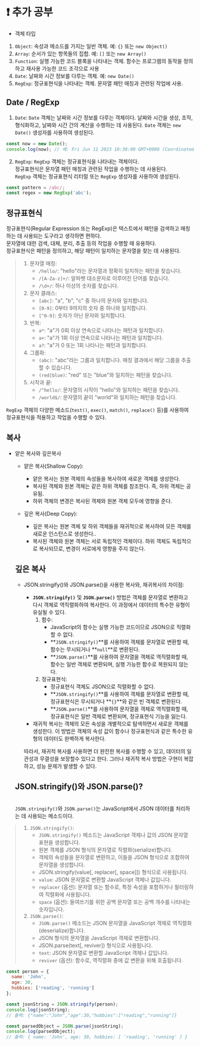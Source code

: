 # ❗ 추가 공부

* 객체 타입

1. `Object`: 속성과 메소드를 가지는 일반 객체. 예: `{}` 또는 `new Object()`
2. `Array`: 순서가 있는 항목들의 집합. 예: `[]` 또는 `new Array()`
3. `Function`: 실행 가능한 코드 블록을 나타내는 객체. 함수는 프로그램의 동작을 정의하고 재사용 가능한 코드 조각으로 사용
4. `Date`: 날짜와 시간 정보를 다루는 객체. 예: `new Date()`
5. `RegExp`: 정규표현식을 나타내는 객체. 문자열 패턴 매칭과 관련된 작업에 사용.

## Date / RegExp

1. `Date`: `Date` 객체는 날짜와 시간 정보를 다루는 객체이다. 날짜와 시간을 생성, 조작, 형식화하고, 날짜와 시간 간의 계산을 수행하는 데 사용된다. `Date` 객체는 `new Date()` 생성자를 사용하여 생성된다.

```javascript
const now = new Date();
console.log(now); // 예: Fri Jun 11 2023 10:30:00 GMT+0000 (Coordinated Universal Time)
```

2. `RegExp`: `RegExp` 객체는 정규표현식을 나타내는 객체이다. \
   정규표현식은 문자열 패턴 매칭과 관련된 작업을 수행하는 데 사용된다.\
   `RegExp` 객체는 정규표현식 리터럴 또는 `RegExp` 생성자를 사용하여 생성된다.

```javascript
const pattern = /abc/;
const regex = new RegExp('abc');
```

## 정규표현식

정규표현식(Regular Expression 또는 RegExp)은 텍스트에서 패턴을 검색하고 매칭하는 데 사용되는 도구라고 생각하면 편하다. \
문자열에 대한 검색, 대체, 분리, 추출 등의 작업을 수행할 때 유용하다.\
정규표현식은 패턴을 정의하고, 해당 패턴이 일치하는 문자열을 찾는 데 사용된다.

>
>
> 1. 문자열 매칭:
>    * `/hello/`: "hello"라는 문자열과 정확히 일치하는 패턴을 찾습니다.
>    * `/[A-Za-z]+/`: 알파벳 대소문자로 이루어진 단어를 찾습니다.
>    * `/\d+/`: 하나 이상의 숫자를 찾습니다.
> 2. 문자 클래스:
>    * `[abc]`: "a", "b", "c" 중 하나의 문자와 일치합니다.
>    * `[0-9]`: 0부터 9까지의 숫자 중 하나와 일치합니다.
>    * `[^0-9]`: 숫자가 아닌 문자와 일치합니다.
> 3. 반복:
>    * `a*`: "a"가 0회 이상 연속으로 나타나는 패턴과 일치합니다.
>    * `a+`: "a"가 1회 이상 연속으로 나타나는 패턴과 일치합니다.
>    * `a?`: "a"가 0 또는 1회 나타나는 패턴과 일치합니다.
> 4. 그룹화:
>    * `(abc)`: "abc"라는 그룹과 일치합니다. 매칭 결과에서 해당 그룹을 추출할 수 있습니다.
>    * `(red|blue)`: "red" 또는 "blue"와 일치하는 패턴을 찾습니다.
> 5. 시작과 끝:
>    * `/^hello/`: 문자열의 시작이 "hello"와 일치하는 패턴을 찾습니다.
>    * `/world$/`: 문자열의 끝이 "world"와 일치하는 패턴을 찾습니다.

`RegExp` 객체의 다양한 메소드(`test()`, `exec()`, `match()`, `replace()` 등)를 사용하여 정규표현식을 적용하고 작업을 수행할 수 있다.

## 복사

*   얕은 복사와 깊은복사

    * 얕은 복사(Shallow Copy):
      * 얕은 복사는 원본 객체의 속성들을 복사하여 새로운 객체를 생성한다.
      * 복사된 객체와 원본 객체는 같은 하위 객체를 참조한다. 즉, 하위 객체는 공유됨.
      * 하위 객체의 변경은 복사된 객체와 원본 객체 모두에 영향을 준다.
    *   깊은 복사(Deep Copy):

        * 깊은 복사는 원본 객체 및 하위 객체들을 재귀적으로 복사하여 모든 객체를 새로운 인스턴스로 생성한다..
        * 복사된 객체와 원본 객체는 서로 독립적인 객체이다. 하위 객체도 독립적으로 복사되므로, 변경이 서로에게 영향을 주지 않는다.



    ## 깊은 복사



    *   JSON.stringify()와 JSON.parse()을 사용한 복사와, 재귀복사의 차이점:

        * **`JSON.stringify()`** 및 **`JSON.parse()`** 방법은 객체를 문자열로 변환하고 다시 객체로 역직렬화하여 복사한다. 이 과정에서 데이터의 특수한 유형이 유실될 수 있다.
          1. 함수:
             * JavaScript의 함수는 실행 가능한 코드이므로 JSON으로 직렬화할 수 없다.
             * \*\*`JSON.stringify()`\*\*를 사용하여 객체를 문자열로 변환할 때, 함수는 무시되거나 \*\*`null`\*\*로 변환된다.
             * \*\*`JSON.parse()`\*\*를 사용하여 문자열을 객체로 역직렬화할 때, 함수는 일반 객체로 변환되며, 실행 가능한 함수로 복원되지 않는다.
          2. 정규표현식:
             * 정규표현식 객체도 JSON으로 직렬화할 수 없다.
             * \*\*`JSON.stringify()`\*\*를 사용하여 객체를 문자열로 변환할 때, 정규표현식은 무시되거나 \*\*`{}`\*\*와 같은 빈 객체로 변환된다.
             * \*\*`JSON.parse()`\*\*를 사용하여 문자열을 객체로 역직렬화할 때, 정규표현식은 일반 객체로 변환되며, 정규표현식 기능을 잃는다.
        * 재귀적 복사는 객체의 모든 속성을 개별적으로 탐색하면서 새로운 객체를 생성한다. 이 방법은 객체의 속성 값이 함수나 정규표현식과 같은 특수한 유형의 데이터도 완벽하게 복사한다.

        따라서, 재귀적 복사를 사용하면 더 완전한 복사를 수행할 수 있고, 데이터의 일관성과 무결성을 보장할수 있다고 한다. 그러나 재귀적 복사 방법은 구현이 복잡하고, 성능 문제가 발생할 수 있다.



    ## JSON.stringify()와 JSON.parse()?

    \
    `JSON.stringify()`와 `JSON.parse()`는 JavaScript에서 JSON 데이터를 처리하는 데 사용되는 메소드이다.

>
>
> 1. `JSON.stringify()`:
>    * `JSON.stringify()` 메소드는 JavaScript 객체나 값의 JSON 문자열 표현을 생성합니다.
>    * 원본 객체를 JSON 형식의 문자열로 직렬화(serialize)합니다.
>    * 객체의 속성들을 문자열로 변환하고, 이들을 JSON 형식으로 조합하여 문자열을 생성합니다.
>    * JSON.stringify(value\[, replacer\[, space]]) 형식으로 사용됩니다.
>    * `value`: JSON 문자열로 변환할 JavaScript 객체나 값입니다.
>    * `replacer` (옵션): 문자열 또는 함수로, 특정 속성을 포함하거나 필터링하여 직렬화에 사용됩니다.
>    * `space` (옵션): 들여쓰기를 위한 공백 문자열 또는 공백 개수를 나타내는 숫자입니다.
> 2. `JSON.parse()`:
>    * `JSON.parse()` 메소드는 JSON 문자열을 JavaScript 객체로 역직렬화(deserialize)합니다.
>    * JSON 형식의 문자열을 JavaScript 객체로 변환합니다.
>    * JSON.parse(text\[, reviver]) 형식으로 사용됩니다.
>    * `text`: JSON 문자열로 변환할 JavaScript 객체나 값입니다.
>    * `reviver` (옵션): 함수로, 역직렬화 중에 값 변환을 위해 호출됩니다.

```javascript
const person = {
  name: 'John',
  age: 30,
  hobbies: ['reading', 'running']
};

const jsonString = JSON.stringify(person);
console.log(jsonString);
// 출력: {"name":"John","age":30,"hobbies":["reading","running"]}

const parsedObject = JSON.parse(jsonString);
console.log(parsedObject);
// 출력: { name: 'John', age: 30, hobbies: [ 'reading', 'running' ] }

```
